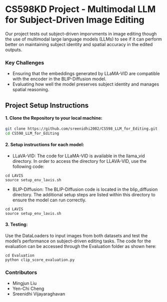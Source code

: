 # CS598KD Project - Multimodal LLM for Subject-Driven Image Editing

Our project tests out subject-driven imporvments in image editing though the use of multimodal large language models (LLMs) to see if it can perform better on maintaining subject identity and spatial accuracy in the edited outputs.

### Key Challenges
- Ensuring that the embeddings generated by LLaMA-VID are compatible with the encoder in the BLIP-Diffusion model.
- Evaluating how well the model preserves subject identity and manages spatial reasoning.

## Project Setup Instructions

#### 1. Clone the Repository to your local machine:

```bash
git clone https://github.com/sreenidhi2002/CS598_LLM_for_Editing.git
cd CS598_LLM_for_Editing
```

#### 2. Setup instructions for each model:

- LLaVA-VID: The code for LLaMA-VID is available in the llama_vid directory. In order to access the directory for LLAVA-VID, use the following code:
```
cd LAVIS
source setup_env_lavis.sh
```

- BLIP-Diffusion: The BLIP-Diffusion code is located in the blip_diffusion directory. The additional setup steps are listed within this directory to ensure the model can run correctly.
```
cd LAVIS
source setup_env_lavis.sh
```

#### 3. Testing: 
Use the DataLoaders to input images from both datasets and test the model’s performance on subject-driven editing tasks. The code for the evaluation can be accessed through the Evaluation folder as shown here:
```
cd Evaluation
python clip_score_evaluation.py
```

### Contributors
- Mingjun Liu
- Yen-Chi Cheng
- Sreenidhi Vijayaraghavan
